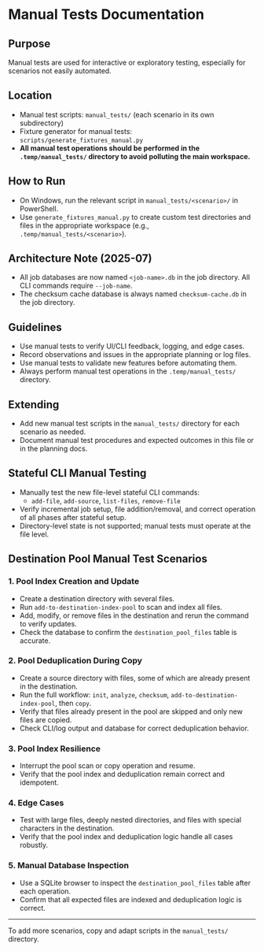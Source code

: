# Manual Tests Documentation

## Purpose
Manual tests are used for interactive or exploratory testing, especially for scenarios not easily automated.

## Location
- Manual test scripts: `manual_tests/` (each scenario in its own subdirectory)
- Fixture generator for manual tests: `scripts/generate_fixtures_manual.py`
- **All manual test operations should be performed in the `.temp/manual_tests/` directory to avoid polluting the main workspace.**

## How to Run
- On Windows, run the relevant script in `manual_tests/<scenario>/` in PowerShell.
- Use `generate_fixtures_manual.py` to create custom test directories and files in the appropriate workspace (e.g., `.temp/manual_tests/<scenario>`).

## Architecture Note (2025-07)
- All job databases are now named `<job-name>.db` in the job directory. All CLI commands require `--job-name`.
- The checksum cache database is always named `checksum-cache.db` in the job directory.

## Guidelines
- Use manual tests to verify UI/CLI feedback, logging, and edge cases.
- Record observations and issues in the appropriate planning or log files.
- Use manual tests to validate new features before automating them.
- Always perform manual test operations in the `.temp/manual_tests/` directory.

## Extending
- Add new manual test scripts in the `manual_tests/` directory for each scenario as needed.
- Document manual test procedures and expected outcomes in this file or in the planning docs.

## Stateful CLI Manual Testing
- Manually test the new file-level stateful CLI commands:
  - `add-file`, `add-source`, `list-files`, `remove-file`
- Verify incremental job setup, file addition/removal, and correct operation of all phases after stateful setup.
- Directory-level state is not supported; manual tests must operate at the file level.


## Destination Pool Manual Test Scenarios

### 1. Pool Index Creation and Update
- Create a destination directory with several files.
- Run `add-to-destination-index-pool` to scan and index all files.
- Add, modify, or remove files in the destination and rerun the command to verify updates.
- Check the database to confirm the `destination_pool_files` table is accurate.

### 2. Pool Deduplication During Copy
- Create a source directory with files, some of which are already present in the destination.
- Run the full workflow: `init`, `analyze`, `checksum`, `add-to-destination-index-pool`, then `copy`.
- Verify that files already present in the pool are skipped and only new files are copied.
- Check CLI/log output and database for correct deduplication behavior.

### 3. Pool Index Resilience
- Interrupt the pool scan or copy operation and resume.
- Verify that the pool index and deduplication remain correct and idempotent.

### 4. Edge Cases
- Test with large files, deeply nested directories, and files with special characters in the destination.
- Verify that the pool index and deduplication logic handle all cases robustly.

### 5. Manual Database Inspection
- Use a SQLite browser to inspect the `destination_pool_files` table after each operation.
- Confirm that all expected files are indexed and deduplication logic is correct.

---
To add more scenarios, copy and adapt scripts in the `manual_tests/` directory.
